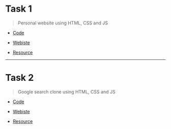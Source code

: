 # Task 1
> Personal website using HTML, CSS and JS

- [Code](https://github.com/akashrchandran/web-bootcamp/tree/main/Task_1)

- [Webiste](https://github.akashrchandran.in/web-bootcamp/Task_1/)

- [Resource](https://scrimba.com/learn/htmlandcss/)

* * *

# Task 2
> Google search clone using HTML, CSS and JS

- [Code](https://github.com/akashrchandran/web-bootcamp/tree/main/Task_2)

- [Webiste](https://github.akashrchandran.in/web-bootcamp/Task_2/)

- [Resource](https://scrimba.com/playlist/p5aGYHD)
